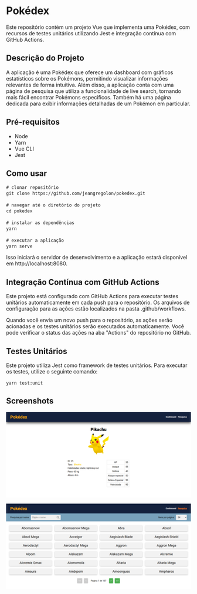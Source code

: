 # Pokédex
Este repositório contém um projeto Vue que implementa uma Pokédex, com recursos de testes unitários utilizando Jest e integração contínua com GitHub Actions.

## Descrição do Projeto
A aplicação é uma Pokédex que oferece um dashboard com gráficos estatísticos sobre os Pokémons, permitindo visualizar informações relevantes de forma intuitiva. Além disso, a aplicação conta com uma página de pesquisa que utiliza a funcionalidade de live search, tornando mais fácil encontrar Pokémons específicos. Também há uma página dedicada para exibir informações detalhadas de um Pokémon em particular.

## Pré-requisitos
- Node
- Yarn
- Vue CLI
- Jest

## Como usar
```
# clonar repositório
git clone https://github.com/jeangregolon/pokedex.git

# navegar até o diretório do projeto
cd pokedex

# instalar as dependências
yarn

# executar a aplicação
yarn serve
```
Isso iniciará o servidor de desenvolvimento e a aplicação estará disponível em http://localhost:8080.

## Integração Contínua com GitHub Actions
Este projeto está configurado com GitHub Actions para executar testes unitários automaticamente em cada push para o repositório. Os arquivos de configuração para as ações estão localizados na pasta .github/workflows.

Quando você envia um novo push para o repositório, as ações serão acionadas e os testes unitários serão executados automaticamente. Você pode verificar o status das ações na aba "Actions" do repositório no GitHub.

## Testes Unitários
Este projeto utiliza Jest como framework de testes unitários. Para executar os testes, utilize o seguinte comando:
```
yarn test:unit
```
## Screenshots
![Detalhes Pikachu](https://github.com/jeangregolon/assets/blob/main/Captura%20de%20tela%20de%202023-05-15%2015-29-38.png)

![Página de busca](https://github.com/jeangregolon/assets/blob/main/Captura%20de%20tela%20de%202023-05-15%2015-29-01.png)

